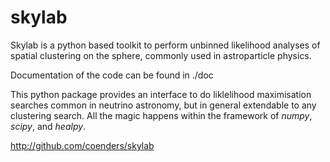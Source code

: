 # skylab

Skylab is a python based toolkit to perform unbinned likelihood analyses of
spatial clustering on the sphere, commonly used in astroparticle physics.

Documentation of the code can be found in ./doc

This python package provides an interface to do liklelihood maximisation searches
common in neutrino astronomy, but in general extendable to any clustering
search. All the magic happens within the framework of *numpy*, *scipy*, and
*healpy*.

http://github.com/coenders/skylab

